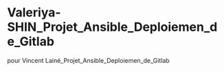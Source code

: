 # Valeriya-SHIN_Projet_Ansible_Deploiemen_de_Gitlab
pour Vincent Lainé_Projet_Ansible_Deploiemen_de_Gitlab
